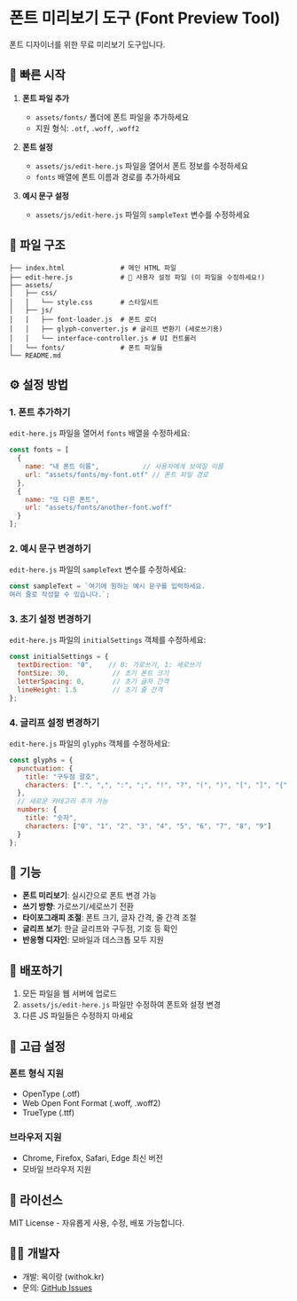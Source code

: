# 폰트 미리보기 도구 (Font Preview Tool)

폰트 디자이너를 위한 무료 미리보기 도구입니다.

## 🚀 빠른 시작

1. **폰트 파일 추가**
   - `assets/fonts/` 폴더에 폰트 파일을 추가하세요
   - 지원 형식: `.otf`, `.woff`, `.woff2`

2. **폰트 설정**
   - `assets/js/edit-here.js` 파일을 열어서 폰트 정보를 수정하세요
   - `fonts` 배열에 폰트 이름과 경로를 추가하세요

3. **예시 문구 설정**
   - `assets/js/edit-here.js` 파일의 `sampleText` 변수를 수정하세요

## 📁 파일 구조

```
├── index.html              # 메인 HTML 파일
├── edit-here.js            # 🔧 사용자 설정 파일 (이 파일을 수정하세요!)
├── assets/
│   ├── css/
│   │   └── style.css       # 스타일시트
│   ├── js/
│   │   ├── font-loader.js  # 폰트 로더
│   │   ├── glyph-converter.js # 글리프 변환기 (세로쓰기용)
│   │   └── interface-controller.js # UI 컨트롤러
│   └── fonts/              # 폰트 파일들
└── README.md
```

## ⚙️ 설정 방법

### 1. 폰트 추가하기

`edit-here.js` 파일을 열어서 `fonts` 배열을 수정하세요:

```javascript
const fonts = [
  {
    name: "내 폰트 이름",           // 사용자에게 보여질 이름
    url: "assets/fonts/my-font.otf" // 폰트 파일 경로
  },
  {
    name: "또 다른 폰트",
    url: "assets/fonts/another-font.woff"
  }
];
```

### 2. 예시 문구 변경하기

`edit-here.js` 파일의 `sampleText` 변수를 수정하세요:

```javascript
const sampleText = `여기에 원하는 예시 문구를 입력하세요.
여러 줄로 작성할 수 있습니다.`;
```

### 3. 초기 설정 변경하기

`edit-here.js` 파일의 `initialSettings` 객체를 수정하세요:

```javascript
const initialSettings = {
  textDirection: "0",    // 0: 가로쓰기, 1: 세로쓰기
  fontSize: 30,           // 초기 폰트 크기
  letterSpacing: 0,       // 초기 글자 간격
  lineHeight: 1.5         // 초기 줄 간격
};
```

### 4. 글리프 설정 변경하기

`edit-here.js` 파일의 `glyphs` 객체를 수정하세요:

```javascript
const glyphs = {
  punctuation: {
    title: "구두점 괄호",
    characters: [".", ",", ":", ";", "!", "?", "(", ")", "[", "]", "{", "}", "\"", "'", "-", "—", "…"]
  },
  // 새로운 카테고리 추가 가능
  numbers: {
    title: "숫자",
    characters: ["0", "1", "2", "3", "4", "5", "6", "7", "8", "9"]
  }
};
```

## 🎨 기능

- **폰트 미리보기**: 실시간으로 폰트 변경 가능
- **쓰기 방향**: 가로쓰기/세로쓰기 전환
- **타이포그래피 조절**: 폰트 크기, 글자 간격, 줄 간격 조절
- **글리프 보기**: 한글 글리프와 구두점, 기호 등 확인
- **반응형 디자인**: 모바일과 데스크톱 모두 지원

## 📱 배포하기

1. 모든 파일을 웹 서버에 업로드
2. `assets/js/edit-here.js` 파일만 수정하여 폰트와 설정 변경
3. 다른 JS 파일들은 수정하지 마세요

## 🔧 고급 설정

### 폰트 형식 지원
- OpenType (.otf)
- Web Open Font Format (.woff, .woff2)
- TrueType (.ttf)

### 브라우저 지원
- Chrome, Firefox, Safari, Edge 최신 버전
- 모바일 브라우저 지원

## 📄 라이선스

MIT License - 자유롭게 사용, 수정, 배포 가능합니다.

## 👨‍💻 개발자

- 개발: 옥이랑 (withok.kr)
- 문의: [GitHub Issues](https://github.com/your-repo/issues)